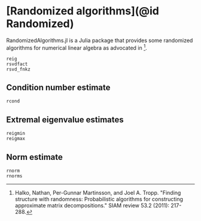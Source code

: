 # [Randomized algorithms](@id Randomized)

RandomizedAlgorithms.jl is a Julia package that provides some randomized algorithms for numerical linear algebra as advocated in [^Halko2011].

```@docs
reig
rsvdfact
rsvd_fnkz
```

## Condition number estimate

```@docs
rcond
```

## Extremal eigenvalue estimates

```@docs
reigmin
reigmax
```

## Norm estimate

```@docs
rnorm
rnorms
```

[^Halko2011]: Halko, Nathan, Per-Gunnar Martinsson, and Joel A. Tropp. "Finding structure with randomness: Probabilistic algorithms for constructing approximate matrix decompositions." SIAM review 53.2 (2011): 217-288.

[^Dixon1983]: Dixon, John D. "Estimating extremal eigenvalues and condition numbers of matrices." SIAM Journal on Numerical Analysis 20.4 (1983): 812-814.

[^Liberty2007]: Liberty, Edo, et al. "Randomized algorithms for the low-rank approximation of matrices." Proceedings of the National Academy of Sciences 104.51 (2007): 20167-20172.